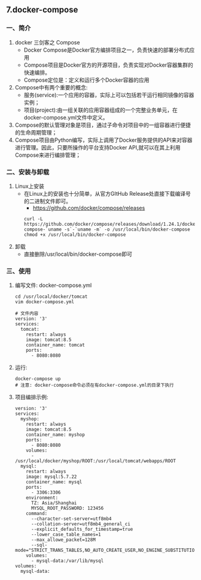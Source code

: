 ## 7.docker-compose

### 一、简介

1. docker 三剑客之 Compose
    + Docker Compose是Docker官方编排项目之一，负责快速的部署分布式应用
    + Compose项目是Docker官方的开源项目，负责实现对Docker容器集群的快速编排。
    + Compose定位是：定义和运行多个Docker容器的应用
2. Compose中有两个重要的概念:
    + 服务(service):一个应用的容器，实际上可以包括若干运行相同镜像的容器实例；
    + 项目(project):由一组关联的应用容器组成的一个完整业务单元，在docker-compose.yml文件中定义。
3. Compose的默认管理对象是项目，通过子命令对项目中的一组容器进行便捷的生命周期管理；
4. Compose项目由Python编写，实际上调用了Docker服务提供的API来对容器进行管理。因此，只要所操作的平台支持Docker API,就可以在其上利用Compose来进行编排管理；

### 二、安装与卸载

1. Linux上安装
    + 在Linux上的安装也十分简单，从官方GItHub Release处直接下载编译号的二进制文件即可。
        + https://github.com/docker/compose/releases
        ```shell 
        curl -L https://github.com/docker/compose/releases/download/1.24.1/docker-compose-`uname -s`-`uname -m` -o /usr/local/bin/docker-compose
        chmod +x /usr/local/bin/docker-compose
        ```
2. 卸载
    + 直接删除/usr/local/bin/docker-compose即可
    
### 三、使用

1. 编写文件: docker-compose.yml
    ```shell 
    cd /usr/local/docker/tomcat
    vim docker-compose.yml
    
    # 文件内容
    version: '3'
    services:
      tomcat:
        restart: always
        image: tomcat:8.5
        container_name: tomcat
        ports:
          - 8080:8080
    ```
2. 运行:
    ```shell 
    docker-compose up
    # 注意: docker-compose命令必须在有docker-compose.yml的目录下执行
    ```
3. 项目编排示例:
    ```shell 
    version: '3'
    services:
      myshop:
        restart: always
        image: tomcat:8.5
        container_name: myshop
        ports:
          - 8080:8080
        volumes: 
          - /usr/local/docker/myshop/ROOT:/usr/local/tomcat/webapps/ROOT
      mysql: 
        restart: always
        image: mysql:5.7.22
        container_name: mysql
        ports:
          - 3306:3306
        environment:
          TZ: Asia/Shanghai
          MYSQL_ROOT_PASSWORD: 123456
        command: 
          --character-set-server=utf8mb4
          --collation-server=utf8mb4_general_ci
          --explicit_defaults_for_timestamp=true
          --lower_case_table_names=1
          --max_allowe_packet=128M
          --sql-mode="STRICT_TRANS_TABLES,NO_AUTO_CREATE_USER,NO_ENGINE_SUBSTITUTION,NO_ZERO_DATE,NO_ZERO_IN_DATE,ERROR_FOR_DIVISION_BY_ZERO"
        volumes: 
          - mysql-data:/var/lib/mysql
    volumes: 
      mysql-data: 
    ```